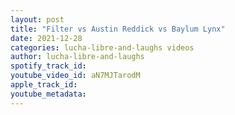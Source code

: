 ```yaml
---
layout: post
title: "Filter vs Austin Reddick vs Baylum Lynx"
date: 2021-12-28
categories: lucha-libre-and-laughs videos
author: lucha-libre-and-laughs
spotify_track_id: 
youtube_video_id: aN7MJTarodM
apple_track_id: 
youtube_metadata: 
---
```

